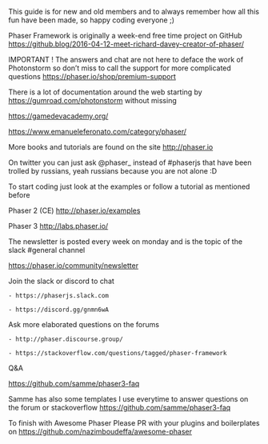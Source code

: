 This guide is for new and old members and to always remember how all this fun have been made, so happy coding everyone ;)

Phaser Framework is originally a week-end free time project on GitHub https://github.blog/2016-04-12-meet-richard-davey-creator-of-phaser/

IMPORTANT !
The answers and chat are not here to deface the work of Photonstorm so don’t miss to call the support for more complicated questions https://phaser.io/shop/premium-support

There is a lot of documentation around the web starting by https://gumroad.com/photonstorm
without missing

https://gamedevacademy.org/

https://www.emanueleferonato.com/category/phaser/

More books and tutorials are found on the site http://phaser.io

On twitter you can just ask @phaser_ instead of #phaserjs that have been trolled by russians, yeah russians because you are not alone :D

To start coding just look at the examples or follow a tutorial as mentioned before

Phaser 2 (CE) http://phaser.io/examples

Phaser 3 http://labs.phaser.io/

The newsletter is posted every week on monday and is the topic of the slack #general channel

https://phaser.io/community/newsletter

Join the slack or discord to chat

    - https://phaserjs.slack.com
    
    - https://discord.gg/gnmn6wA

Ask more elaborated questions on the forums

    - http://phaser.discourse.group/
    
    - https://stackoverflow.com/questions/tagged/phaser-framework

Q&A

https://github.com/samme/phaser3-faq

Samme has also some templates I use everytime to answer questions on the forum or stackoverflow https://github.com/samme/phaser3-faq

To finish with Awesome Phaser
Please PR with your plugins and boilerplates on https://github.com/nazimboudeffa/awesome-phaser

